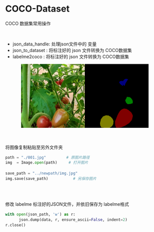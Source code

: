# COCO-Dataset
COCO 数据集常用操作

<br>

- json_data_handle: 处理json文件中的 变量
- json_to_dataset : 将标注好的 json 文件转换为 COCO数据集
- labelme2coco : 将标注好的 json 文件转换为 COCO数据集



<div align="center">
  <img src="Picture/HIMG_20211108_144919.jpg#pic_center" width="40%" align=left/><img src="Picture/HIMG_20211108_144919.png#pic_center" width="40%" align=right/>
</div>


<br>
<br>

将图像复制粘贴至另外文件夹

``` python
path = "./001.jpg"         # 原图片路径
img  = Image.open(path)     # 打开图片

save_path = "../newpath/img.jpg"
img.save(save_path)           # 另保存图片
```

<br>
<br>


修改 labelme 标注好的JSON文件，并依旧保存为 labelme格式
```python
with open(json_path, 'w') as r:
      json.dump(data, r, ensure_ascii=False, indent=2)
r.close()
```
